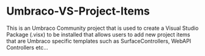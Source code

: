 Umbraco-VS-Project-Items
========================

This is an Umbraco Community project that is used to create a Visual Studio Package (.visx) to be installed that allows users to add new project items that are Umbraco specific templates such as SurfaceControllers, WebAPI Controllers etc...
